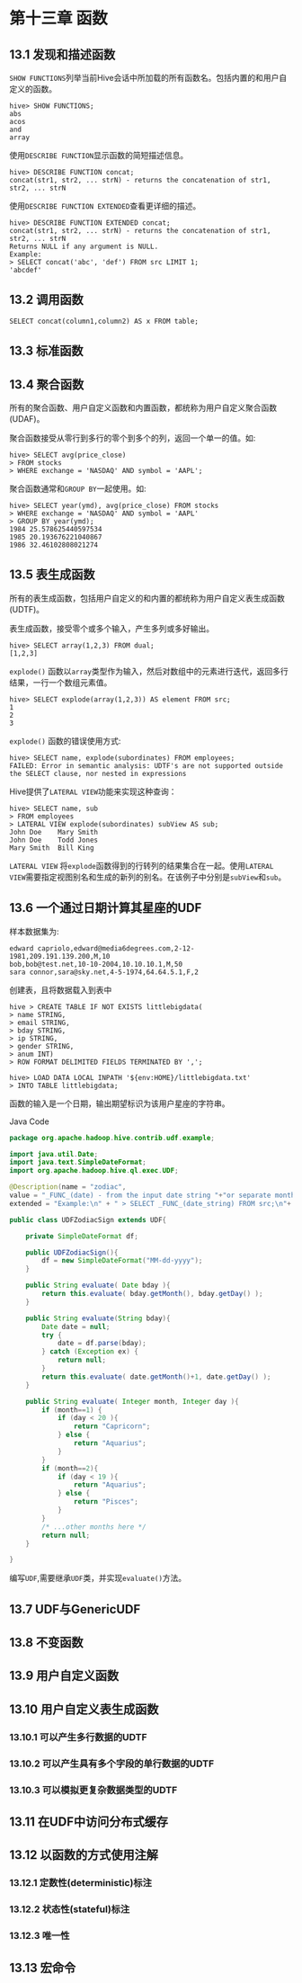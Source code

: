 # 第十三章 函数



## 13.1 发现和描述函数

```SHOW FUNCTIONS```列举当前Hive会话中所加载的所有函数名。包括内置的和用户自定义的函数。

```
hive> SHOW FUNCTIONS;
abs
acos
and
array
```

使用```DESCRIBE FUNCTION```显示函数的简短描述信息。

```
hive> DESCRIBE FUNCTION concat;
concat(str1, str2, ... strN) - returns the concatenation of str1, str2, ... strN
```

使用```DESCRIBE FUNCTION EXTENDED```查看更详细的描述。

```
hive> DESCRIBE FUNCTION EXTENDED concat;
concat(str1, str2, ... strN) - returns the concatenation of str1, str2, ... strN
Returns NULL if any argument is NULL.
Example:
> SELECT concat('abc', 'def') FROM src LIMIT 1;
'abcdef'
```

## 13.2 调用函数

```
SELECT concat(column1,column2) AS x FROM table;
```


## 13.3 标准函数

## 13.4 聚合函数

所有的聚合函数、用户自定义函数和内置函数，都统称为用户自定义聚合函数(UDAF)。

聚合函数接受从零行到多行的零个到多个的列，返回一个单一的值。如:

```
hive> SELECT avg(price_close)
> FROM stocks
> WHERE exchange = 'NASDAQ' AND symbol = 'AAPL';
```

聚合函数通常和```GROUP BY```一起使用。如:

```
hive> SELECT year(ymd), avg(price_close) FROM stocks
> WHERE exchange = 'NASDAQ' AND symbol = 'AAPL'
> GROUP BY year(ymd);
1984 25.578625440597534
1985 20.193676221040867
1986 32.46102808021274
```


## 13.5 表生成函数

所有的表生成函数，包括用户自定义的和内置的都统称为用户自定义表生成函数(UDTF)。

表生成函数，接受零个或多个输入，产生多列或多好输出。

```
hive> SELECT array(1,2,3) FROM dual;
[1,2,3]
```

```explode()``` 函数以```array```类型作为输入，然后对数组中的元素进行迭代，返回多行结果，一行一个数组元素值。

```
hive> SELECT explode(array(1,2,3)) AS element FROM src;
1
2
3
```

```explode()``` 函数的错误使用方式:

```
hive> SELECT name, explode(subordinates) FROM employees;
FAILED: Error in semantic analysis: UDTF's are not supported outside
the SELECT clause, nor nested in expressions
```

Hive提供了```LATERAL VIEW```功能来实现这种查询：

```
hive> SELECT name, sub
> FROM employees
> LATERAL VIEW explode(subordinates) subView AS sub;
John Doe    Mary Smith
John Doe    Todd Jones
Mary Smith  Bill King
```

```LATERAL VIEW``` 将```explode```函数得到的行转列的结果集合在一起。使用```LATERAL VIEW```需要指定视图别名和生成的新列的别名。在该例子中分别是```subView```和```sub```。


## 13.6 一个通过日期计算其星座的UDF

样本数据集为:

```
edward capriolo,edward@media6degrees.com,2-12-1981,209.191.139.200,M,10
bob,bob@test.net,10-10-2004,10.10.10.1,M,50
sara connor,sara@sky.net,4-5-1974,64.64.5.1,F,2
```

创建表，且将数据载入到表中

```
hive > CREATE TABLE IF NOT EXISTS littlebigdata(
> name STRING,
> email STRING,
> bday STRING,
> ip STRING,
> gender STRING,
> anum INT)
> ROW FORMAT DELIMITED FIELDS TERMINATED BY ',';

hive> LOAD DATA LOCAL INPATH '${env:HOME}/littlebigdata.txt'
> INTO TABLE littlebigdata;
```

函数的输入是一个日期，输出期望标识为该用户星座的字符串。

Java Code

```java
package org.apache.hadoop.hive.contrib.udf.example;

import java.util.Date;
import java.text.SimpleDateFormat;
import org.apache.hadoop.hive.ql.exec.UDF;

@Description(name = "zodiac",
value = "_FUNC_(date) - from the input date string "+"or separate month and day arguments, returns the sign of the Zodiac.",
extended = "Example:\n" + " > SELECT _FUNC_(date_string) FROM src;\n"+ " > SELECT _FUNC_(month, day) FROM src;")

public class UDFZodiacSign extends UDF{

    private SimpleDateFormat df;

    public UDFZodiacSign(){
        df = new SimpleDateFormat("MM-dd-yyyy");
    }

    public String evaluate( Date bday ){
        return this.evaluate( bday.getMonth(), bday.getDay() );
    }

    public String evaluate(String bday){
        Date date = null;
        try {
            date = df.parse(bday);
        } catch (Exception ex) {
            return null;
        }
        return this.evaluate( date.getMonth()+1, date.getDay() );
    }

    public String evaluate( Integer month, Integer day ){
        if (month==1) {
            if (day < 20 ){
                return "Capricorn";
            } else {
                return "Aquarius";
            }
        }
        if (month==2){
            if (day < 19 ){
                return "Aquarius";
            } else {
                return "Pisces";
            }
        }
        /* ...other months here */
        return null;
    }

}
```

编写```UDF```,需要继承```UDF```类，并实现```evaluate()```方法。


## 13.7 UDF与GenericUDF





## 13.8 不变函数




## 13.9 用户自定义函数




## 13.10 用户自定义表生成函数




### 13.10.1 可以产生多行数据的UDTF




### 13.10.2 可以产生具有多个字段的单行数据的UDTF




### 13.10.3 可以模拟更复杂数据类型的UDTF




## 13.11 在UDF中访问分布式缓存




## 13.12 以函数的方式使用注解



### 13.12.1 定数性(deterministic)标注




### 13.12.2 状态性(stateful)标注




### 13.12.3 唯一性




## 13.13 宏命令























